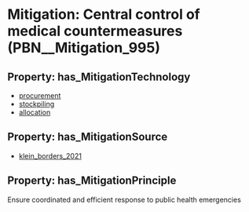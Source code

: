 # Mitigation: __Central control of medical countermeasures__ (PBN__Mitigation_995)

## Property: has_MitigationTechnology

* [procurement](../Technology/PBN__Technology_3572)
* [stockpiling](../Technology/PBN__Technology_3573)
* [allocation](../Technology/PBN__Technology_3574)

## Property: has_MitigationSource

* [klein_borders_2021](../Article/PBN__Article_156)

## Property: has_MitigationPrinciple

Ensure coordinated and efficient response to public health emergencies

